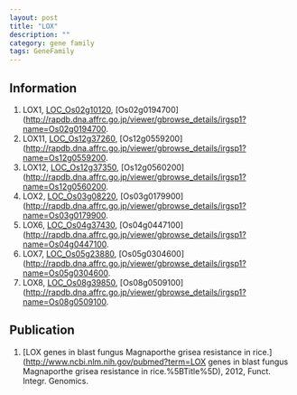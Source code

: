 ```yaml
---
layout: post
title: "LOX"
description: ""
category: gene family
tags: GeneFamily
---
```


## Information
1. LOX1, [LOC_Os02g10120](http://rice.plantbiology.msu.edu/cgi-bin/ORF_infopage.cgi?orf=LOC_Os02g10120), [Os02g0194700](http://rapdb.dna.affrc.go.jp/viewer/gbrowse_details/irgsp1?name=Os02g0194700.
2. LOX11, [LOC_Os12g37260](http://rice.plantbiology.msu.edu/cgi-bin/ORF_infopage.cgi?orf=LOC_Os12g37260), [Os12g0559200](http://rapdb.dna.affrc.go.jp/viewer/gbrowse_details/irgsp1?name=Os12g0559200.
3. LOX12, [LOC_Os12g37350](http://rice.plantbiology.msu.edu/cgi-bin/ORF_infopage.cgi?orf=LOC_Os12g37350), [Os12g0560200](http://rapdb.dna.affrc.go.jp/viewer/gbrowse_details/irgsp1?name=Os12g0560200.
4. LOX2, [LOC_Os03g08220](http://rice.plantbiology.msu.edu/cgi-bin/ORF_infopage.cgi?orf=LOC_Os03g08220), [Os03g0179900](http://rapdb.dna.affrc.go.jp/viewer/gbrowse_details/irgsp1?name=Os03g0179900.
5. LOX6, [LOC_Os04g37430](http://rice.plantbiology.msu.edu/cgi-bin/ORF_infopage.cgi?orf=LOC_Os04g37430), [Os04g0447100](http://rapdb.dna.affrc.go.jp/viewer/gbrowse_details/irgsp1?name=Os04g0447100.
6. LOX7, [LOC_Os05g23880](http://rice.plantbiology.msu.edu/cgi-bin/ORF_infopage.cgi?orf=LOC_Os05g23880), [Os05g0304600](http://rapdb.dna.affrc.go.jp/viewer/gbrowse_details/irgsp1?name=Os05g0304600.
7. LOX8, [LOC_Os08g39850](http://rice.plantbiology.msu.edu/cgi-bin/ORF_infopage.cgi?orf=LOC_Os08g39850), [Os08g0509100](http://rapdb.dna.affrc.go.jp/viewer/gbrowse_details/irgsp1?name=Os08g0509100.

## Publication
1. [LOX genes in blast fungus Magnaporthe grisea resistance in rice.](http://www.ncbi.nlm.nih.gov/pubmed?term=LOX genes in blast fungus Magnaporthe grisea resistance in rice.%5BTitle%5D), 2012, Funct. Integr. Genomics.


